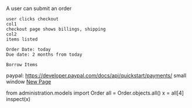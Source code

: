 A user can submit an order

    user clicks checkout
    col1
    checkout page shows billings, shipping
    col2
    items listed

    Order Date: today
    Due date: 2 months from today

    Borrow Items


paypal:
    https://developer.paypal.com/docs/api/quickstart/payments/
    small window
    <a href="yourpage.htm" target="_blank" onClick="window.open('https://www.google.com','pagename','resizable,height=600,width=800,top=150,left=400'); return false;">New Page</a>


from administration.models import Order
all = Order.objects.all()
x = all[4]
inspect(x)